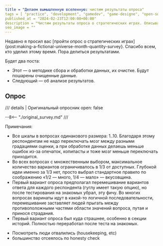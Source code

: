 ```yaml
---
title = "Делаем вымышленную вселенную: чистим результаты опроса"
tags = [ "practice", "development", "gamedev", "game-designe", "open-source", "world-builders"]
published_at = "2024-02-23T12:00:00+00:00"
description = "Чистим результаты опроса о стратегических играх. Описываю методику сбора и обработки данных. Публикую очищенные данные."
seo_image = ""
---
```


<!-- TODO: cover image -->
<!-- TODO: seo image -->

Недавно я просил вас [пройти опрос о стратегических играх]{post:making-a-fictional-universe-month-quantity-survey}. Спасибо всем, кто уделил этому время. Пора делиться результатами.

Будет два поста:

- Этот — о методике сбора и обработки данных, их очистке. Будут пошарены очищенные данные.
- Следующий — об анализе результатов.

<!-- more -->

## Опрос

/// details | Оригинальный опросник
    open: false

--8<-- "./original_survey.md"
///

Примечания:

- Все шкалы в вопросах одинакового размера: 1..10. Благодаря этому респондентам не надо переключать мозг между разными градациями оценки, а при обработке данных делаешь меньше ошибок из-за опечаток, копипасты и тоже мозг меньше переключать приходится.
- Во всех вопросах с множественным выбором, максимальное количество вариантов ограничивалось в 1/3 от доступных. Глубокой идеи именно за 1/3 нет, просто выбрал стандартное правило по соображению «1/2 — много, 1/4 — мало» — вкусовщина.
- Первый вариант опроса предполагал перемешивание вариантов ответа для каждого респондента (гуглу имеет такую опцию), но после тестирования на знакомых убрал, эту фичу. Во многих вопросах варинаты идут в какой-то логичной последовательности, перемешивание заставляет людей прыгать между противоположными частями области значений вопроса, путая и принося страдания.
- Первый вариант опроса был куда страшнее, особенно в секции историй. Полностью переработал после теста на знакомых.


<!-- Notes  -->

- Посмотреть люди отвалились (housekeeping, etc)
- большинство отсеялось по honesty check
